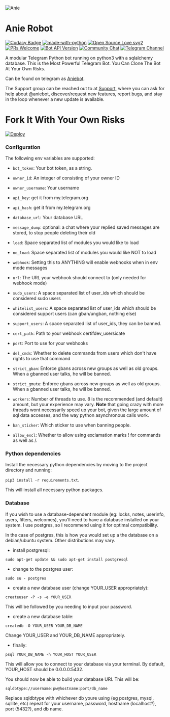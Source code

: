 ![Anie](https://avatarfiles.alphacoders.com/207/207588.jpg)
# Anie Robot 
[![Codacy Badge](https://api.codacy.com/project/badge/Grade/43872978473d46a0a44de96c96e62e27)](https://app.codacy.com/manual/Avishekbhattacharjee/Anie-Robot?utm_source=github.com&utm_medium=referral&utm_content=Avishekbhattacharjee/Anie-Robot&utm_campaign=Badge_Grade_Dashboard) 
[![made-with-python](https://img.shields.io/badge/Made%20with-Python-1f425f.svg)](https://www.python.org/)
[![Open Source Love svg2](https://badges.frapsoft.com/os/v2/open-source.svg?v=103)](https://github.com/ellerbrock/open-source-badges/) [![PRs Welcome](https://img.shields.io/badge/PRs-welcome-brightgreen.svg?style=flat-square)](http://makeapullrequest.com) [![Bot API Version](https://img.shields.io/badge/Bot%20API-v4.8-f36caf.svg?style=flat-square)](https://core.telegram.org/bots/api) [![Community Chat](https://img.shields.io/badge/Community-Chat-blueChat?style=flat-square&logo=telegram)](https://t.me/aniesupport)
[![Telegram Channel](https://img.shields.io/badge/Telegram-Channel-orange)](https://t.me/AnieNews)

A modular Telegram Python bot running on python3 with a sqlalchemy database. This is the Most Powerful Telegram Bot. You Can Clone The Bot At Your Own Risks.

Can be found on telegram as [Aniebot](https://t.me/anierobot).

The Support group can be reached out to at [Support](https://t.me/AnieSupport), where you can ask for help about @aniebot, discover/request new features, report bugs, and stay in the loop whenever a new update is available. 

# Fork It With Your Own Risks





[![Deploy](https://www.herokucdn.com/deploy/button.svg)](https://heroku.com/deploy?template=https://github.com/Jimicreator/amie-grp-manager)

### Configuration

 
The following env variables are supported:

 - `bot_token`: Your bot token, as a string.
 - `owner_id`: An integer of consisting of your owner ID
 - `owner_username`: Your username
 - `api_key`: get it from my.telegram.org 
 - `api_hash`: get it from my.telegram.org
 - `database_url`: Your database URL
 - `message_dump`: optional: a chat where your replied saved messages are stored, to stop people deleting their old 
 - `load`: Space separated list of modules you would like to load
 - `no_load`: Space separated list of modules you would like NOT to load
 - `webhook`: Setting this to ANYTHING will enable webhooks when in env mode
 messages
 - `url`: The URL your webhook should connect to (only needed for webhook mode)

 - `sudo_users`: A space separated list of user_ids which should be considered sudo users
 - `whitelist_users`: A space separated list of user_ids which should be considered support users (can gban/ungban,
 nothing else)
 - `support_users`: A space separated list of user_ids, they can be banned.
 - `cert_path`: Path to your webhook certifdev_usersicate
 - `port`: Port to use for your webhooks
 - `del_cmds`: Whether to delete commands from users which don't have rights to use that command
 - `strict_gban`: Enforce gbans across new groups as well as old groups. When a gbanned user talks, he will be banned.
 - `strict_gmute`: Enforce gbans across new groups as well as old groups. When a gbanned user talks, he will be banned.
 - `workers`: Number of threads to use. 8 is the recommended (and default) amount, but your experience may vary.
 __Note__ that going crazy with more threads wont necessarily speed up your bot, given the large amount of sql data 
 accesses, and the way python asynchronous calls work.
 - `ban_sticker`: Which sticker to use when banning people.
 - `allow_excl`: Whether to allow using exclamation marks ! for commands as well as /.

### Python dependencies

Install the necessary python dependencies by moving to the project directory and running:

`pip3 install -r requirements.txt`.

This will install all necessary python packages.

### Database

If you wish to use a database-dependent module (eg: locks, notes, userinfo, users, filters, welcomes),
you'll need to have a database installed on your system. I use postgres, so I recommend using it for optimal compatibility.

In the case of postgres, this is how you would set up a the database on a debian/ubuntu system. Other distributions may vary.

- install postgresql:

`sudo apt-get update && sudo apt-get install postgresql`

- change to the postgres user:

`sudo su - postgres`

- create a new database user (change YOUR_USER appropriately):

`createuser -P -s -e YOUR_USER`

This will be followed by you needing to input your password.

- create a new database table:

`createdb -O YOUR_USER YOUR_DB_NAME`

Change YOUR_USER and YOUR_DB_NAME appropriately.

- finally:

`psql YOUR_DB_NAME -h YOUR_HOST YOUR_USER`

This will allow you to connect to your database via your terminal.
By default, YOUR_HOST should be 0.0.0.0:5432.

You should now be able to build your database URI. This will be:

`sqldbtype://username:pw@hostname:port/db_name`

Replace sqldbtype with whichever db youre using (eg postgres, mysql, sqllite, etc)
repeat for your username, password, hostname (localhost?), port (5432?), and db name.
